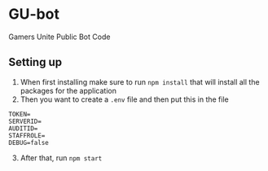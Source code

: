 # GU-bot
Gamers Unite Public Bot Code

## Setting up
1. When first installing make sure to run `npm install` that will install all the packages for the application
2. Then you want to create a `.env` file and then put this in the file

```env
TOKEN=
SERVERID=
AUDITID=
STAFFROLE=
DEBUG=false
```

3. After that, run `npm start`
